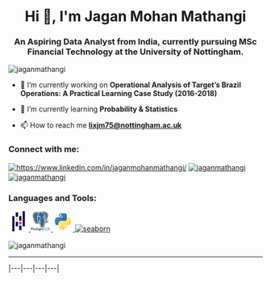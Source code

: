 <h1 align="center">Hi 👋, I'm Jagan Mohan Mathangi</h1>
<h3 align="center">An Aspiring Data Analyst from India, currently pursuing MSc Financial Technology at the University of Nottingham.</h3>

<p align="left"> <img src="https://komarev.com/ghpvc/?username=jaganmathangi&label=Profile%20views&color=0e75b6&style=flat" alt="jaganmathangi" /> </p>

- 🔭 I’m currently working on **Operational Analysis of Target’s Brazil Operations: A Practical Learning Case Study (2016-2018)**

- 🌱 I’m currently learning **Probability & Statistics**

- 📫 How to reach me **lixjm75@nottingham.ac.uk**

<h3 align="left">Connect with me:</h3>
<p align="left">
<a href="https://linkedin.com/in/https://www.linkedin.com/in/jaganmohanmathangi/" target="blank"><img align="center" src="https://raw.githubusercontent.com/rahuldkjain/github-profile-readme-generator/master/src/images/icons/Social/linked-in-alt.svg" alt="https://www.linkedin.com/in/jaganmohanmathangi/" height="30" width="40" /></a>
<a href="https://www.hackerrank.com/jaganmathangi" target="blank"><img align="center" src="https://raw.githubusercontent.com/rahuldkjain/github-profile-readme-generator/master/src/images/icons/Social/hackerrank.svg" alt="jaganmathangi" height="30" width="40" /></a>
<a href="https://www.leetcode.com/jaganmathangi" target="blank"><img align="center" src="https://raw.githubusercontent.com/rahuldkjain/github-profile-readme-generator/master/src/images/icons/Social/leet-code.svg" alt="jaganmathangi" height="30" width="40" /></a>
</p>

<h3 align="left">Languages and Tools:</h3>
<p align="left"> <a href="https://pandas.pydata.org/" target="_blank" rel="noreferrer"> <img src="https://raw.githubusercontent.com/devicons/devicon/2ae2a900d2f041da66e950e4d48052658d850630/icons/pandas/pandas-original.svg" alt="pandas" width="40" height="40"/> </a> <a href="https://www.postgresql.org" target="_blank" rel="noreferrer"> <img src="https://raw.githubusercontent.com/devicons/devicon/master/icons/postgresql/postgresql-original-wordmark.svg" alt="postgresql" width="40" height="40"/> </a> <a href="https://www.python.org" target="_blank" rel="noreferrer"> <img src="https://raw.githubusercontent.com/devicons/devicon/master/icons/python/python-original.svg" alt="python" width="40" height="40"/> </a> <a href="https://seaborn.pydata.org/" target="_blank" rel="noreferrer"> <img src="https://seaborn.pydata.org/_images/logo-mark-lightbg.svg" alt="seaborn" width="40" height="40"/> </a> </p>

<p><img align="center" src="https://github-readme-stats.vercel.app/api/top-langs?username=jaganmathangi&show_icons=true&locale=en&layout=compact" alt="jaganmathangi" /></p>

***
|---|---|---|---|
